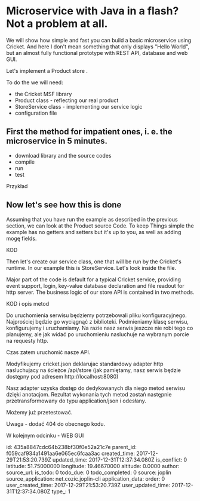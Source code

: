 # Microservice with Java in a flash? Not a problem at all.

We will show how simple and fast you can build a basic microservice using Cricket. And here I don't mean something that only displays "Hello World", but an almost fully functional prototype with REST API, database and web GUI.

Let's implement a Product store .

To do the we will need:

* the Cricket MSF library  
* Product class - reflecting our real product
* StoreService class - implementing our service logic
* configuration file

## First the method for impatient ones, i. e. the microservice in 5 minutes.

* download library and the source codes
* compile
* run
* test

Przykład 

## Now let's see how this is done 

Assuming that you have run the example as described in the previous section, we can look at the Product source Code. To keep Things simple the example has no getters and setters but it's up to you, as well as adding mogę fields.

KOD

Then let's create our service class, one that will be run by the Cricket's runtime. In our example this is StoreService. Let's look inside the file.

Major part of the code is default for a typical Cricket service, providing event support, login, key-value database declaration and file readout for http server.
The business logic of our store API is contained in two methods.

KOD i opis metod

Do uruchomienia serwisu będziemy potrzebowali pliku konfiguracyjnego. Najprościej będzie go wyciągnąć z biblioteki.
Podmieniamy klasę serwisu, konfigurujemy i uruchamiamy. Na razie nasz serwis jeszcze nie robi tego co planujemy, ale jak widać po uruchomieniu nasluchuje na wybranym porcie na requesty http.

Czas zatem uruchomić nasze API.

Modyfikujemy cricket.json deklarujac standardowy adapter http nasluchujacy na ścieżce /api/store (jak pamiętamy, nasz serwis będzie dostępny pod adresem http://localhost:8080)

Nasz adapter uzyska dostęp do dedykowanych dla niego metod serwisu dzięki anotacjom.
Rezultat wykonania tych metod zostań następnie przetransformowany do typu application/json i odesłany.

Możemy już przetestować.

Uwaga - dodać 404 do obecnego kodu.

W kolejnym odcinku - WEB GUI



id: 435a8847cdc64b238bf30f0e52a21c7e
parent_id: f059caf934a1491aa6e065ec6fcaa3ac
created_time: 2017-12-29T21:53:20.739Z
updated_time: 2017-12-31T12:37:34.080Z
is_conflict: 0
latitude: 51.75000000
longitude: 19.46670000
altitude: 0.0000
author: 
source_url: 
is_todo: 0
todo_due: 0
todo_completed: 0
source: joplin
source_application: net.cozic.joplin-cli
application_data: 
order: 0
user_created_time: 2017-12-29T21:53:20.739Z
user_updated_time: 2017-12-31T12:37:34.080Z
type_: 1